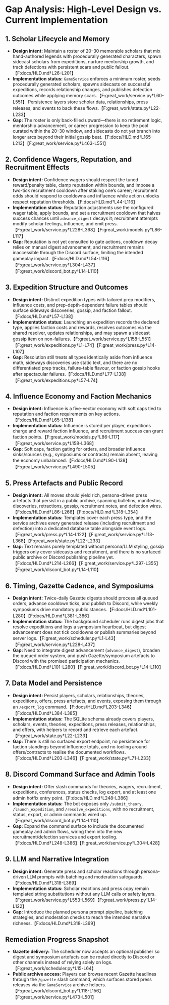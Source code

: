 # Gap Analysis: High-Level Design vs. Current Implementation

## 1. Scholar Lifecycle and Memory
- **Design intent:** Maintain a roster of 20–30 memorable scholars that mix hand-authored legends with procedurally generated characters, spawn sidecast scholars from expeditions, nurture mentorship growth, and track defections with persistent scars and public fallout.【F:docs/HLD.md†L26-L201】
- **Implementation status:** `GameService` enforces a minimum roster, seeds procedurally generated scholars, spawns sidecasts on successful expeditions, records relationship changes, and publishes defection outcomes while applying memory scars.【F:great_work/service.py†L60-L551】 Persistence layers store scholar data, relationships, press releases, and events to back these flows.【F:great_work/state.py†L22-L233】
- **Gap:** The roster is only back-filled upward—there is no retirement logic, mentorship advancement, or career progression to keep the pool curated within the 20–30 window, and sidecasts do not yet branch into longer arcs beyond their initial gossip beat.【F:docs/HLD.md†L165-L213】【F:great_work/service.py†L463-L551】

## 2. Confidence Wagers, Reputation, and Recruitment Effects
- **Design intent:** Confidence wagers should respect the tuned reward/penalty table, clamp reputation within bounds, and impose a two-tick recruitment cooldown after staking one’s career; recruitment odds should respond to cooldowns and influence while action unlocks respect reputation thresholds.【F:docs/HLD.md†L44-L116】
- **Implementation status:** Reputation adjustments use the configured wager table, apply bounds, and set a recruitment cooldown that halves success chances until `advance_digest` decays it; recruitment attempts modify scholar feelings, influence, and emit press.【F:great_work/service.py†L228-L368】【F:great_work/models.py†L86-L117】
- **Gap:** Reputation is not yet consulted to gate actions, cooldown decay relies on manual digest advancement, and recruitment remains inaccessible through the Discord surface, limiting the intended gameplay impact.【F:docs/HLD.md†L54-L116】【F:great_work/service.py†L304-L437】【F:great_work/discord_bot.py†L14-L110】

## 3. Expedition Structure and Outcomes
- **Design intent:** Distinct expedition types with tailored prep modifiers, influence costs, and prep-depth-dependent failure tables should surface sideways discoveries, gossip, and faction fallout.【F:docs/HLD.md†L57-L138】
- **Implementation status:** Launching an expedition records the declared type, applies faction costs and rewards, resolves outcomes via the shared resolver, updates relationships, and may spawn a sidecast gossip item on non-failures.【F:great_work/service.py†L158-L551】【F:great_work/expeditions.py†L1-L74】【F:great_work/press.py†L14-L107】
- **Gap:** Resolution still treats all types identically aside from influence math, sideways discoveries use static text, and there are no differentiated prep tracks, failure-table flavour, or faction gossip hooks after spectacular failures.【F:docs/HLD.md†L77-L138】【F:great_work/expeditions.py†L57-L74】

## 4. Influence Economy and Faction Mechanics
- **Design intent:** Influence is a five-vector economy with soft caps tied to reputation and faction requirements on key actions.【F:docs/HLD.md†L65-L138】
- **Implementation status:** Influence is stored per player, expeditions charge and reward faction influence, and recruitment success can grant faction points.【F:great_work/models.py†L86-L117】【F:great_work/service.py†L158-L368】
- **Gap:** Soft caps, faction gating for orders, and broader influence sinks/sources (e.g., symposiums or contracts) remain absent, leaving the economy unbalanced.【F:docs/HLD.md†L90-L138】【F:great_work/service.py†L490-L505】

## 5. Press Artefacts and Public Record
- **Design intent:** All moves should yield rich, persona-driven press artefacts that persist in a public archive, spanning bulletins, manifestos, discoveries, retractions, gossip, recruitment notes, and defection wires.【F:docs/HLD.md†L86-L266】【F:docs/HLD.md†L318-L354】
- **Implementation status:** Templates cover each press type, and the service archives every generated release (including recruitment and defection) into a dedicated database table alongside event logs.【F:great_work/press.py†L14-L122】【F:great_work/service.py†L113-L368】【F:great_work/state.py†L22-L233】
- **Gap:** Text remains purely templated without persona/LLM styling, gossip triggers only cover sidecasts and recruitment, and there is no surfaced public archive or Discord publishing pipeline yet.【F:docs/HLD.md†L214-L266】【F:great_work/service.py†L297-L355】【F:great_work/discord_bot.py†L14-L110】

## 6. Timing, Gazette Cadence, and Symposiums
- **Design intent:** Twice-daily Gazette digests should process all queued orders, advance cooldown ticks, and publish to Discord, while weekly symposiums drive mandatory public stances.【F:docs/HLD.md†L101-L280】【F:docs/HLD.md†L381-L386】
- **Implementation status:** The background scheduler runs digest jobs that resolve expeditions and logs a symposium heartbeat, but digest advancement does not tick cooldowns or publish summaries beyond server logs.【F:great_work/scheduler.py†L1-L43】【F:great_work/service.py†L228-L437】
- **Gap:** Need to integrate digest advancement (`advance_digest`), broaden the queued order system, and push Gazette/symposium artefacts to Discord with the promised participation mechanics.【F:docs/HLD.md†L101-L280】【F:great_work/discord_bot.py†L14-L110】

## 7. Data Model and Persistence
- **Design intent:** Persist players, scholars, relationships, theories, expeditions, offers, press artefacts, and events, exposing them through an `/export_log` command.【F:docs/HLD.md†L203-L346】【F:docs/HLD.md†L384-L385】
- **Implementation status:** The SQLite schema already covers players, scholars, events, theories, expeditions, press releases, relationships, and offers, with helpers to record and retrieve each artefact.【F:great_work/state.py†L22-L233】
- **Gap:** There is still no surfaced export endpoint, no persistence for faction standings beyond influence totals, and no tooling around offers/contracts to realise the documented workflows.【F:docs/HLD.md†L203-L346】【F:great_work/state.py†L71-L233】

## 8. Discord Command Surface and Admin Tools
- **Design intent:** Offer slash commands for theories, wagers, recruitment, expeditions, conferences, status checks, log export, and at least one admin hotfix entry point.【F:docs/HLD.md†L248-L386】
- **Implementation status:** The bot exposes only `/submit_theory`, `/launch_expedition`, and `/resolve_expeditions`, with no recruitment, status, export, or admin commands wired up.【F:great_work/discord_bot.py†L14-L110】
- **Gap:** Expand the command surface to include the documented gameplay and admin flows, wiring them into the new recruitment/defection services and export tooling.【F:docs/HLD.md†L248-L386】【F:great_work/service.py†L304-L428】

## 9. LLM and Narrative Integration
- **Design intent:** Generate press and scholar reactions through persona-driven LLM prompts with batching and moderation safeguards.【F:docs/HLD.md†L318-L369】
- **Implementation status:** Scholar reactions and press copy remain templated string substitutions without any LLM calls or safety layers.【F:great_work/service.py†L553-L569】【F:great_work/press.py†L14-L122】
- **Gap:** Introduce the planned persona prompt pipeline, batching strategies, and moderation checks to reach the intended narrative richness.【F:docs/HLD.md†L318-L369】

## Remediation Progress Snapshot
- **Gazette delivery:** The scheduler now accepts an optional publisher so digest and symposium artefacts can be routed directly to Discord or other channels instead of relying solely on logs.【F:great_work/scheduler.py†L15-L64】
- **Public archive access:** Players can browse recent Gazette headlines through the `/gazette` slash command, which surfaces stored press releases via the `GameService` archive helpers.【F:great_work/discord_bot.py†L118-L156】【F:great_work/service.py†L473-L501】
